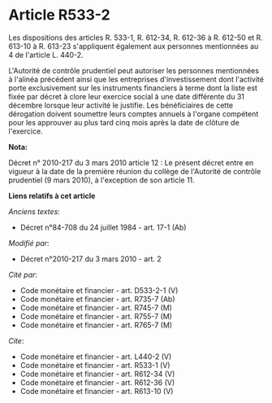 # Article R533-2

Les dispositions des articles R. 533-1, R. 612-34, R. 612-36 à R. 612-50 et R. 613-10 à R. 613-23 s'appliquent également aux
personnes mentionnées au 4 de l'article L. 440-2.

L'Autorité de contrôle prudentiel peut autoriser les personnes mentionnées à l'alinéa précédent ainsi que les entreprises
d'investissement dont l'activité porte exclusivement sur les instruments financiers à terme dont la liste est fixée par
décret à clore leur exercice social à une date différente du 31 décembre lorsque leur activité le justifie. Les bénéficiaires
de cette dérogation doivent soumettre leurs comptes annuels à l'organe compétent pour les approuver au plus tard cinq mois
après la date de clôture de l'exercice.

**Nota:**

Décret n° 2010-217 du 3 mars 2010 article 12 : Le présent décret entre en vigueur à la date de la première réunion du collège
de l'Autorité de contrôle prudentiel (9 mars 2010), à l'exception de son article 11.

**Liens relatifs à cet article**

_Anciens textes_:

  - Décret n°84-708 du 24 juillet 1984 - art. 17-1 (Ab)

_Modifié par_:

  - Décret n°2010-217 du 3 mars 2010 - art. 2

_Cité par_:

  - Code monétaire et financier - art. D533-2-1 (V)
  - Code monétaire et financier - art. R735-7 (Ab)
  - Code monétaire et financier - art. R745-7 (M)
  - Code monétaire et financier - art. R755-7 (M)
  - Code monétaire et financier - art. R765-7 (M)

_Cite_:

  - Code monétaire et financier - art. L440-2 (V)
  - Code monétaire et financier - art. R533-1 (V)
  - Code monétaire et financier - art. R612-34 (V)
  - Code monétaire et financier - art. R612-36 (V)
  - Code monétaire et financier - art. R613-10 (V)
